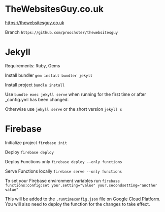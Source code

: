 # TheWebsitesGuy.co.uk

https://thewebsitesguy.co.uk

Branch `https://github.com/proochster/thewebsitesguy` 

# Jekyll

Requirements: Ruby, Gems

Install bundler `gem install bundler jekyll`

Install project `bundle install`

Use `bundle exec jekyll serve` when running for the first time or after _config.yml has been changed.

Otherwise use `jekyll serve` or the short version `jekyll s`

# Firebase

Initialize project `firebase init`

Deploy `firebase deploy`

Deploy Functions only `firebase deploy --only functions`

Serve Functions locally `firebase serve --only functions`

To set your Firebase environment variables run `firebase functions:config:set your.setting="value" your.secondsetting="another value"`

This will be added to the `.runtimeconfig.json` file on [Google Cloud Platform](https://console.cloud.google.com/home?authuser=0&project=thewebsitesguy-contact). You will also need to deploy the function for the changes to take effect.